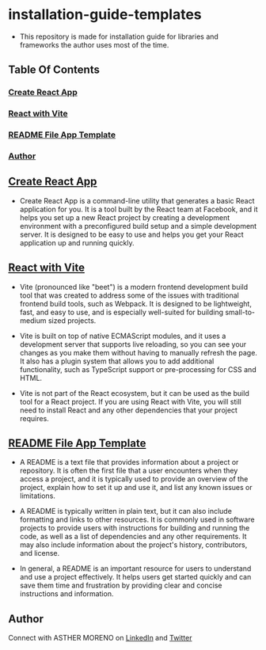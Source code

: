 # installation-guide-templates

- This repository is made for installation guide for libraries and frameworks the author uses most of the time. 

## Table Of Contents
### [Create React App](#create-react-app)
### [React with Vite](#react-with-vite)
### [README File App Template](#readme-file-app-template)
### [Author](#author)

## [Create React App](https://github.com/AshM10/installation-guide-templates/blob/main/create-react-app.md)

- Create React App is a command-line utility that generates a basic React application for you. 
It is a tool built by the React team at Facebook, and it helps you set up a new React project by creating a development 
environment with a preconfigured build setup and a simple development server. It is designed to be easy to use and 
helps you get your React application up and running quickly.

## [React with Vite](https://github.com/AshM10/installation-guide-templates/blob/main/react-with-vite.md)

- Vite (pronounced like "beet") is a modern frontend development build tool that was created to address some of the issues with traditional frontend build tools, such as Webpack. It is designed to be lightweight, fast, and easy to use, and is especially well-suited for building small-to-medium sized projects.

- Vite is built on top of native ECMAScript modules, and it uses a development server that supports live reloading, so you can see your changes as you make them without having to manually refresh the page. It also has a plugin system that allows you to add additional functionality, such as TypeScript support or pre-processing for CSS and HTML.

- Vite is not part of the React ecosystem, but it can be used as the build tool for a React project. If you are using React with Vite, you will still need to install React and any other dependencies that your project requires.

## [README File App Template](https://github.com/AshM10/installation-guide-templates/blob/main/readme-file-app-template.md)

- A README is a text file that provides information about a project or repository. It is often the first file that a user encounters when they access a project, and it is typically used to provide an overview of the project, explain how to set it up and use it, and list any known issues or limitations.

- A README is typically written in plain text, but it can also include formatting and links to other resources. It is commonly used in software projects to provide users with instructions for building and running the code, as well as a list of dependencies and any other requirements. It may also include information about the project's history, contributors, and license.

- In general, a README is an important resource for users to understand and use a project effectively. It helps users get started quickly and can save them time and frustration by providing clear and concise instructions and information.

## Author

Connect with ASTHER MORENO on [LinkedIn](https://www.linkedin.com/in/asthermoreno10/) and [Twitter](https://twitter.com/sexy_gravy)
